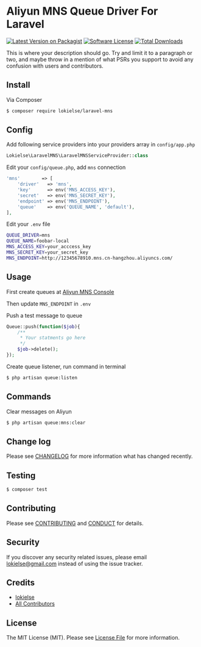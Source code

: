 # Aliyun MNS Queue Driver For Laravel

[![Latest Version on Packagist][ico-version]][link-packagist]
[![Software License][ico-license]](LICENSE.md)
[![Total Downloads][ico-downloads]][link-downloads]


This is where your description should go. Try and limit it to a paragraph or two, and maybe throw in a mention of what
PSRs you support to avoid any confusion with users and contributors.

## Install

Via Composer

``` bash
$ composer require lokielse/laravel-mns
```

## Config

Add following service providers into your providers array in `config/app.php`

``` php
Lokielse\LaravelMNS\LaravelMNSServiceProvider::class
```

Edit your `config/queue.php`, add `mns` connection

```php
'mns'        => [
	'driver'   => 'mns',
	'key'      => env('MNS_ACCESS_KEY'),
	'secret'   => env('MNS_SECRET_KEY'),
	'endpoint' => env('MNS_ENDPOINT'),
	'queue'    => env('QUEUE_NAME', 'default'),
],
```

Edit your `.env` file

```bash
QUEUE_DRIVER=mns
QUEUE_NAME=foobar-local
MNS_ACCESS_KEY=your_acccess_key
MNS_SECRET_KEY=your_secret_key
MNS_ENDPOINT=http://12345678910.mns.cn-hangzhou.aliyuncs.com/
```

## Usage

First create queues at [Aliyun MNS Console](https://mns.console.aliyun.com/)

Then update `MNS_ENDPOINT` in `.env`

Push a test message to queue

```php
Queue::push(function($job){
	/**
	 * Your statments go here
	 */
	$job->delete();
});
```

Create queue listener, run command in terminal

```bash
$ php artisan queue:listen
```

## Commands
Clear messages on Aliyun

```bash
$ php artisan queue:mns:clear
```

## Change log

Please see [CHANGELOG](CHANGELOG.md) for more information what has changed recently.

## Testing

``` bash
$ composer test
```

## Contributing

Please see [CONTRIBUTING](CONTRIBUTING.md) and [CONDUCT](CONDUCT.md) for details.

## Security

If you discover any security related issues, please email lokielse@gmail.com instead of using the issue tracker.

## Credits

- [lokielse][link-author]
- [All Contributors][link-contributors]

## License

The MIT License (MIT). Please see [License File](LICENSE.md) for more information.

[ico-version]: https://img.shields.io/packagist/v/lokielse/laravel-mns.svg?style=flat-square
[ico-license]: https://img.shields.io/badge/license-MIT-brightgreen.svg?style=flat-square
[ico-travis]: https://img.shields.io/travis/lokielse/laravel-mns/master.svg?style=flat-square
[ico-scrutinizer]: https://img.shields.io/scrutinizer/coverage/g/lokielse/laravel-mns.svg?style=flat-square
[ico-code-quality]: https://img.shields.io/scrutinizer/g/lokielse/laravel-mns.svg?style=flat-square
[ico-downloads]: https://img.shields.io/packagist/dt/lokielse/laravel-mns.svg?style=flat-square

[link-packagist]: https://packagist.org/packages/lokielse/laravel-mns
[link-travis]: https://travis-ci.org/lokielse/laravel-mns
[link-scrutinizer]: https://scrutinizer-ci.com/g/lokielse/laravel-mns/code-structure
[link-code-quality]: https://scrutinizer-ci.com/g/lokielse/laravel-mns
[link-downloads]: https://packagist.org/packages/lokielse/laravel-mns
[link-author]: https://github.com/lokielse
[link-contributors]: ../../contributors
